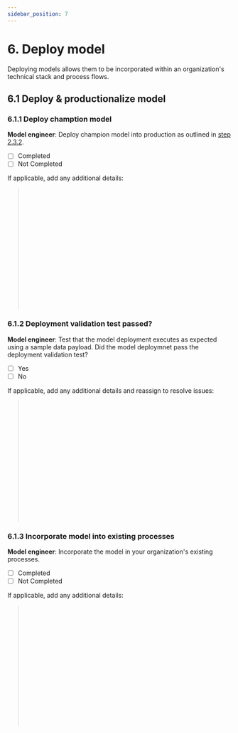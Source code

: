 ```yaml
---
sidebar_position: 7
---
```


# 6. Deploy model
Deploying models allows them to be incorporated within an organization's technical stack and process flows. 

## 6.1 Deploy & productionalize model

### 6.1.1 Deploy chamption model

**Model engineer**: Deploy champion model into production as outlined in [step 2.3.2](2-document-project.md). 

* [ ] Completed
* [ ] Not Completed

If applicable, add any additional details:

> <br></br> 
> <br></br> 
> <br></br> 
> <br></br> 
> <br></br> 
> <br></br> 
> <br></br> 
> <br></br> 

### 6.1.2  Deployment validation test passed?

**Model engineer**: Test that the model deployment executes as expected using a sample data payload. 
Did the model deploymnet pass the deployment validation test?

* [ ] Yes
* [ ] No

If applicable, add any additional details and reassign to resolve issues:
> <br></br>
> <br></br>
> <br></br>
> <br></br>
> <br></br>
> <br></br>
> <br></br>
> <br></br>

### 6.1.3 Incorporate model into existing processes

**Model engineer**: Incorporate the model in your organization's existing processes.
* [ ] Completed
* [ ] Not Completed

If applicable, add any additional details:

> <br></br> 
> <br></br> 
> <br></br> 
> <br></br> 
> <br></br> 
> <br></br> 
> <br></br> 
> <br></br> 
